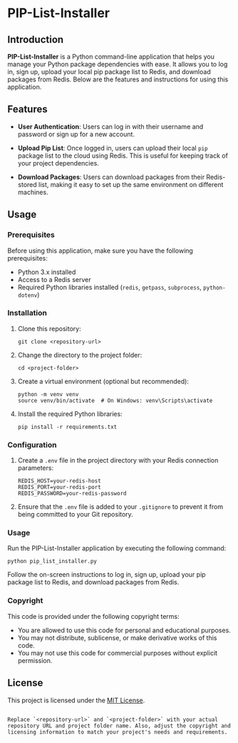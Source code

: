 # PIP-List-Installer

## Introduction

**PIP-List-Installer** is a Python command-line application that helps you manage your Python package dependencies with ease. It allows you to log in, sign up, upload your local pip package list to Redis, and download packages from Redis. Below are the features and instructions for using this application.

## Features

- **User Authentication**: Users can log in with their username and password or sign up for a new account.

- **Upload Pip List**: Once logged in, users can upload their local `pip` package list to the cloud using Redis. This is useful for keeping track of your project dependencies.

- **Download Packages**: Users can download packages from their Redis-stored list, making it easy to set up the same environment on different machines.

## Usage

### Prerequisites

Before using this application, make sure you have the following prerequisites:

- Python 3.x installed
- Access to a Redis server
- Required Python libraries installed (`redis`, `getpass`, `subprocess`, `python-dotenv`)

### Installation

1. Clone this repository:

   ```
   git clone <repository-url>
   ```

2. Change the directory to the project folder:

   ```
   cd <project-folder>
   ```

3. Create a virtual environment (optional but recommended):

   ```
   python -m venv venv
   source venv/bin/activate  # On Windows: venv\Scripts\activate
   ```

4. Install the required Python libraries:

   ```
   pip install -r requirements.txt
   ```

### Configuration

1. Create a `.env` file in the project directory with your Redis connection parameters:

   ```plaintext
   REDIS_HOST=your-redis-host
   REDIS_PORT=your-redis-port
   REDIS_PASSWORD=your-redis-password
   ```

2. Ensure that the `.env` file is added to your `.gitignore` to prevent it from being committed to your Git repository.

### Usage

Run the PIP-List-Installer application by executing the following command:

```
python pip_list_installer.py
```

Follow the on-screen instructions to log in, sign up, upload your pip package list to Redis, and download packages from Redis.

### Copyright

This code is provided under the following copyright terms:

- You are allowed to use this code for personal and educational purposes.
- You may not distribute, sublicense, or make derivative works of this code.
- You may not use this code for commercial purposes without explicit permission.

## License

This project is licensed under the [MIT License](LICENSE).

```

Replace `<repository-url>` and `<project-folder>` with your actual repository URL and project folder name. Also, adjust the copyright and licensing information to match your project's needs and requirements.
